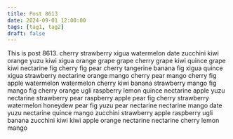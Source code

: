 ```yaml
---
title: Post 8613
date: 2024-09-01 12:00:00
tags: [tag1, tag2]
draft: false
---
```

This is post 8613.
cherry
strawberry
xigua
watermelon
date
zucchini
kiwi
orange
yuzu
kiwi
xigua
orange
grape
grape
cherry
grape
kiwi
quince
grape
kiwi
nectarine
fig
cherry
fig
pear
cherry
tangerine
banana
fig
xigua
quince
xigua
strawberry
nectarine
orange
mango
cherry
pear
mango
cherry
fig
apple
watermelon
watermelon
cherry
kiwi
banana
strawberry
mango
fig
mango
fig
cherry
orange
ugli
raspberry
lemon
quince
nectarine
apple
yuzu
nectarine
strawberry
pear
raspberry
apple
pear
fig
cherry
strawberry
watermelon
honeydew
pear
fig
yuzu
pear
nectarine
nectarine
mango
date
yuzu
nectarine
quince
mango
zucchini
strawberry
apple
raspberry
ugli
banana
zucchini
kiwi
kiwi
apple
orange
nectarine
nectarine
cherry
lemon
mango
